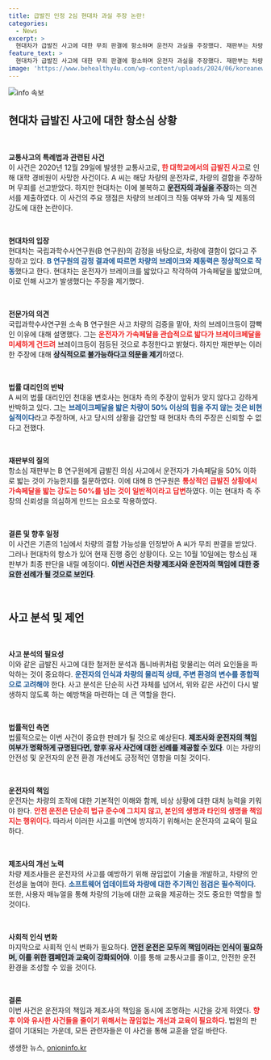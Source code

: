 ```yaml
---
title: 급발진 인정 2심 현대차 과실 주장 논란!
categories:
  - News
excerpt: >
  현대차가 급발진 사고에 대한 무죄 판결에 항소하며 운전자 과실을 주장했다. 재판부는 차량 결함 여부를 놓고 전문가 의견을 듣는 중. 이 사건의 진실이 밝혀질 10월 10일, 이목이 집중된다!
feature_text: >
  현대차가 급발진 사고에 대한 무죄 판결에 항소하며 운전자 과실을 주장했다. 재판부는 차량 결함 여부를 놓고 전문가 의견을 듣는 중. 이 사건의 진실이 밝혀질 10월 10일, 이목이 집중된다!
image: 'https://www.behealthy4u.com/wp-content/uploads/2024/06/koreanews.jpg'
---
```


<p><img src="https://www.behealthy4u.com/wp-content/uploads/2024/06/koreanews.jpg" alt="info 속보" /></p>

<h2 data-ke-size="size26">현대차 급발진 사고에 대한 항소심 상황</h2>

<p data-ke-size="size16">&nbsp;</p>

<p><strong>교통사고의 특례법과 관련된 사건</strong><br>
이 사건은 2020년 12월 29일에 발생한 교통사고로, <b><span style="color: #ee2323;">한 대학교에서의 급발진 사고</span></b>로 인해 대학 경비원이 사망한 사건이다. A 씨는 해당 차량의 운전자로, 차량의 결함을 주장하며 무죄를 선고받았다. 하지만 현대차는 이에 불복하고 <b><span style="background-color: #21538527;">운전자의 과실을 주장</span></b>하는 의견서를 제출하였다. 이 사건의 주요 쟁점은 차량의 브레이크 작동 여부와 가속 및 제동의 강도에 대한 논란이다.</p>

<p data-ke-size="size16">&nbsp;</p>

<p><strong>현대차의 입장</strong><br>
현대차는 국립과학수사연구원(B 연구원)의 감정을 바탕으로, 차량에 결함이 없다고 주장하고 있다. <b><span style="color: #1a5490;">B 연구원의 감정 결과에 따르면 차량의 브레이크와 제동력은 정상적으로 작동</span></b>했다고 한다. 현대차는 운전자가 브레이크를 밟았다고 착각하여 가속페달을 밟았으며, 이로 인해 사고가 발생했다는 주장을 제기했다.</p>

<p data-ke-size="size16">&nbsp;</p>

<p><strong>전문가의 의견</strong><br>
국립과학수사연구원 소속 B 연구원은 사고 차량의 검증을 맡아, 차의 브레이크등이 깜빡인 이유에 대해 설명했다. 그는 <b><span style="color: #ee2323;">운전자가 가속페달을 관습적으로 밟다가 브레이크페달을 미세하게 건드려</span></b> 브레이크등이 점등된 것으로 추정한다고 밝혔다. 하지만 재판부는 이러한 주장에 대해 <b><span style="background-color: #21538527;">상식적으로 불가능하다고 의문을 제기</span></b>하였다.</p>

<p data-ke-size="size16">&nbsp;</p>

<p><strong>법률 대리인의 반박</strong><br>
A 씨의 법률 대리인인 천대웅 변호사는 현대차 측의 주장이 앞뒤가 맞지 않다고 강하게 반박하고 있다. 그는 <b><span style="color: #1a5490;">브레이크페달을 밟은 차량이 50% 이상의 힘을 주지 않는 것은 비현실적이다</span></b>라고 주장하며, 사고 당시의 상황을 감안할 때 현대차 측의 주장은 신뢰할 수 없다고 전했다.</p>

<p data-ke-size="size16">&nbsp;</p>

<p><strong>재판부의 질의</strong><br>
항소심 재판부는 B 연구원에게 급발진 의심 사고에서 운전자가 가속페달을 50% 이하로 밟는 것이 가능한지를 질문하였다. 이에 대해 B 연구원은 <b><span style="color: #ee2323;">통상적인 급발진 상황에서 가속페달을 밟는 강도는 50%를 넘는 것이 일반적이라고 답변</span></b>하였다. 이는 현대차 측 주장의 신뢰성을 의심하게 만드는 요소로 작용하였다.</p>

<p data-ke-size="size16">&nbsp;</p>

<p><strong>결론 및 향후 일정</strong><br>
이 사건은 기존의 1심에서 차량의 결함 가능성을 인정받아 A 씨가 무죄 판결을 받았다. 그러나 현대차의 항소가 있어 현재 진행 중인 상황이다. 오는 10월 10일에는 항소심 재판부가 최종 판단을 내릴 예정이다. <b><span style="background-color: #21538527;">이번 사건은 차량 제조사와 운전자의 책임에 대한 중요한 선례가 될 것으로 보인다</span></b>.</p>

<p data-ke-size="size16">&nbsp;</p>

<h2 data-ke-size="size26">사고 분석 및 제언</h2>

<p data-ke-size="size16">&nbsp;</p>

<p><strong>사고 분석의 필요성</strong><br>
이와 같은 급발진 사고에 대한 철저한 분석과 톱니바퀴처럼 맞물리는 여러 요인들을 파악하는 것이 중요하다. <b><span style="color: #1a5490;">운전자의 인식과 차량의 물리적 상태, 주변 환경의 변수를 종합적으로 고려해야</span></b> 한다. 사고 분석은 단순히 사건 자체를 넘어서, 위와 같은 사건이 다시 발생하지 않도록 하는 예방책을 마련하는 데 큰 역할을 한다.</p>

<p data-ke-size="size16">&nbsp;</p>

<p><strong>법률적인 측면</strong><br>
법률적으로는 이번 사건이 중요한 판례가 될 것으로 예상된다. <b><span style="background-color: #21538527;">제조사와 운전자의 책임 여부가 명확하게 규명된다면, 향후 유사 사건에 대한 선례를 제공할 수 있다</span></b>. 이는 차량의 안전성 및 운전자의 운전 환경 개선에도 긍정적인 영향을 미칠 것이다.</p>

<p data-ke-size="size16">&nbsp;</p>

<p><strong>운전자의 책임</strong><br>
운전자는 차량의 조작에 대한 기본적인 이해와 함께, 비상 상황에 대한 대처 능력을 키워야 한다. <b><span style="color: #ee2323;">안전 운전은 단순히 법규 준수에 그치지 않고, 본인의 생명과 타인의 생명을 책임지는 행위이다</span></b>. 따라서 이러한 사고를 미연에 방지하기 위해서는 운전자의 교육이 필요하다.</p>

<p data-ke-size="size16">&nbsp;</p>

<p><strong>제조사의 개선 노력</strong><br>
차량 제조사들은 운전자의 사고를 예방하기 위해 끊임없이 기술을 개발하고, 차량의 안전성을 높여야 한다. <b><span style="color: #1a5490;">소프트웨어 업데이트와 차량에 대한 주기적인 점검은 필수적이다</span></b>. 또한, 사용자 매뉴얼을 통해 차량의 기능에 대한 교육을 제공하는 것도 중요한 역할을 할 것이다.</p>

<p data-ke-size="size16">&nbsp;</p>

<p><strong>사회적 인식 변화</strong><br>
마지막으로 사회적 인식 변화가 필요하다. <b><span style="background-color: #21538527;">안전 운전은 모두의 책임이라는 인식이 필요하며, 이를 위한 캠페인과 교육이 강화되어야</span></b>. 이를 통해 교통사고를 줄이고, 안전한 운전 환경을 조성할 수 있을 것이다.</p>

<p data-ke-size="size16">&nbsp;</p>

<p><strong>결론</strong><br>
이번 사건은 운전자의 책임과 제조사의 책임을 동시에 조명하는 시간을 갖게 하였다. <b><span style="color: #ee2323;">향후 이와 유사한 사건들을 줄이기 위해서는 끊임없는 개선과 교육이 필요하다</span></b>. 법원의 판결이 기대되는 가운데, 모든 관련자들은 이 사건을 통해 교훈을 얻길 바란다.</p>
생생한 뉴스, <a href="https://onioninfo.kr" rel="dofollow">onioninfo.kr</a>



